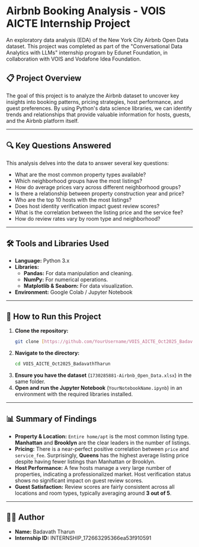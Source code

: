 # Airbnb Booking Analysis - VOIS AICTE Internship Project

An exploratory data analysis (EDA) of the New York City Airbnb Open Data dataset. This project was completed as part of the "Conversational Data Analytics with LLMs" internship program by Edunet Foundation, in collaboration with VOIS and Vodafone Idea Foundation.

## 📋 Project Overview

The goal of this project is to analyze the Airbnb dataset to uncover key insights into booking patterns, pricing strategies, host performance, and guest preferences. By using Python's data science libraries, we can identify trends and relationships that provide valuable information for hosts, guests, and the Airbnb platform itself.

---

## 🔍 Key Questions Answered

This analysis delves into the data to answer several key questions:
- What are the most common property types available?
- Which neighborhood groups have the most listings?
- How do average prices vary across different neighborhood groups?
- Is there a relationship between property construction year and price?
- Who are the top 10 hosts with the most listings?
- Does host identity verification impact guest review scores?
- What is the correlation between the listing price and the service fee?
- How do review rates vary by room type and neighborhood?

---

## 🛠️ Tools and Libraries Used

* **Language:** Python 3.x
* **Libraries:**
    * **Pandas:** For data manipulation and cleaning.
    * **NumPy:** For numerical operations.
    * **Matplotlib & Seaborn:** For data visualization.
* **Environment:** Google Colab / Jupyter Notebook

---

## 🚀 How to Run this Project

1.  **Clone the repository:**
    ```bash
    git clone [https://github.com/YourUsername/VOIS_AICTE_Oct2025_BadavathTharun.git](https://github.com/YourUsername/VOIS_AICTE_Oct2025_BadavathTharun.git)
    ```
2.  **Navigate to the directory:**
    ```bash
    cd VOIS_AICTE_Oct2025_BadavathTharun
    ```
3.  **Ensure you have the dataset** (`1730285881-Airbnb_Open_Data.xlsx`) in the same folder.
4.  **Open and run the Jupyter Notebook** (`YourNotebookName.ipynb`) in an environment with the required libraries installed.

---

## 📊 Summary of Findings

* **Property & Location:** `Entire home/apt` is the most common listing type. **Manhattan** and **Brooklyn** are the clear leaders in the number of listings.
* **Pricing:** There is a near-perfect positive correlation between `price` and `service_fee`. Surprisingly, **Queens** has the highest average listing price despite having fewer listings than Manhattan or Brooklyn.
* **Host Performance:** A few hosts manage a very large number of properties, indicating a professionalized market. Host verification status shows no significant impact on guest review scores.
* **Guest Satisfaction:** Review scores are fairly consistent across all locations and room types, typically averaging around **3 out of 5**.

---

## 👨‍💻 Author

* **Name:** Badavath Tharun
* **Internship ID:** INTERNSHIP_172663295366ea53f910591
